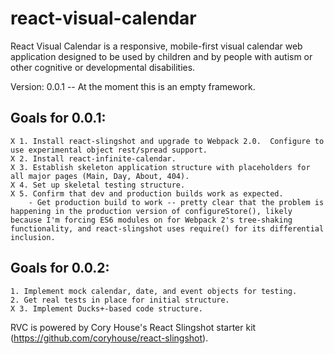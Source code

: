 # react-visual-calendar

React Visual Calendar is a responsive, mobile-first visual calendar web application designed to be used by children and by people with autism or other cognitive or developmental disabilities.

Version: 0.0.1 -- At the moment this is an empty framework.

## Goals for 0.0.1:
    X 1. Install react-slingshot and upgrade to Webpack 2.0.  Configure to use experimental object rest/spread support.
    X 2. Install react-infinite-calendar.
    X 3. Establish skeleton application structure with placeholders for all major pages (Main, Day, About, 404).
    X 4. Set up skeletal testing structure.
    X 5. Confirm that dev and production builds work as expected.
        - Get production build to work -- pretty clear that the problem is happening in the production version of configureStore(), likely because I'm forcing ES6 modules on for Webpack 2's tree-shaking functionality, and react-slingshot uses require() for its differential inclusion. 

## Goals for 0.0.2:

    1. Implement mock calendar, date, and event objects for testing.
    2. Get real tests in place for initial structure.
    X 3. Implement Ducks+-based code structure.

RVC is powered by Cory House's React Slingshot starter kit (https://github.com/coryhouse/react-slingshot).


